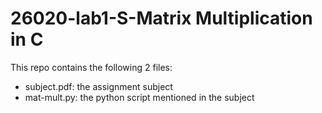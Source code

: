 # 26020-lab1-S-Matrix Multiplication in C

This repo contains the following 2 files:
  - subject.pdf: the assignment subject
  - mat-mult.py: the python script mentioned in the subject

